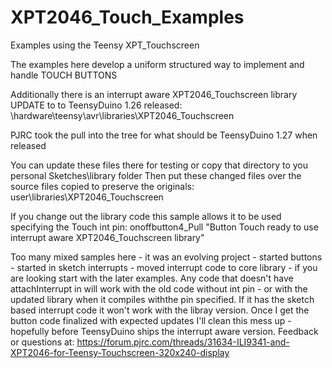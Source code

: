 # XPT2046_Touch_Examples
Examples using the Teensy XPT_Touchscreen

The examples here develop a uniform structured way to implement and handle TOUCH BUTTONS

Additionally there is an interrupt aware XPT2046_Touchscreen library UPDATE to to TeensyDuino 1.26 released:
  \hardware\teensy\avr\libraries\XPT2046_Touchscreen

PJRC took the pull into the tree for what should be TeensyDuino 1.27 when released

You can update these files there for testing or copy that directory to you personal Sketches\library folder
Then put these changed files over the source files copied to preserve the originals:
  user\libraries\XPT2046_Touchscreen
  
  If you change out the library code this sample allows it to be used specifying the Touch int pin:
  onoffbutton4_Pull  "Button Touch ready to use interrupt aware XPT2046_Touchscreen library"

Too many mixed samples here - it was an evolving project - started buttons - started in sketch interrupts - moved interrupt code to core library - if you are looking start with the later examples. Any code that doesn't have attachInterrupt in will work with the old code without int pin - or with the updated library when it compiles withthe pin specified. If it has the sketch based interrupt code it won't work with the libray version. Once I get the button code finalized with expected updates I'll clean this mess up - hopefully before TeensyDuino ships the interrupt aware version. Feedback or questions at: https://forum.pjrc.com/threads/31634-ILI9341-and-XPT2046-for-Teensy-Touchscreen-320x240-display
